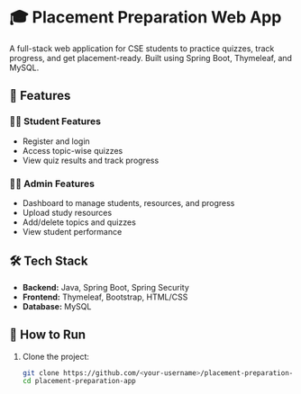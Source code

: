 # 🎓 Placement Preparation Web App

A full-stack web application for CSE students to practice quizzes, track progress, and get placement-ready. Built using Spring Boot, Thymeleaf, and MySQL.

## 🚀 Features

### 👩‍🎓 Student Features
- Register and login
- Access topic-wise quizzes
- View quiz results and track progress

### 👨‍🏫 Admin Features
- Dashboard to manage students, resources, and progress
- Upload study resources
- Add/delete topics and quizzes
- View student performance

## 🛠️ Tech Stack

- **Backend:** Java, Spring Boot, Spring Security
- **Frontend:** Thymeleaf, Bootstrap, HTML/CSS
- **Database:** MySQL

## 🧪 How to Run

1. Clone the project:
   ```bash
   git clone https://github.com/<your-username>/placement-preparation-app.git
   cd placement-preparation-app
